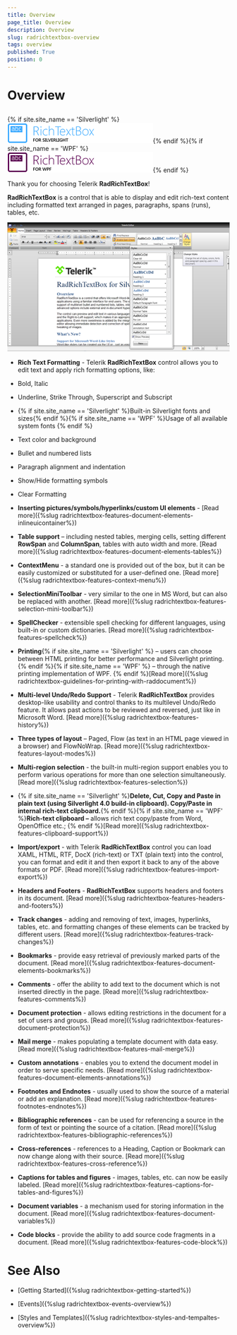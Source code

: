```yaml
---
title: Overview
page_title: Overview
description: Overview
slug: radrichtextbox-overview
tags: overview
published: True
position: 0
---
```


# Overview



## 

{% if site.site_name == 'Silverlight' %}![](images/RadRichTextBox_overview_sl_01.png){% endif %}{% if site.site_name == 'WPF' %}![](images/RadRichTextBox_overview_wpf_01.png){% endif %}

Thank you for choosing Telerik __RadRichTextBox__!
        

__RadRichTextBox__ is a control that is able to display and edit rich-text content including formatted text arranged in pages, paragraphs, spans (runs), tables, etc.
        

![Rad Rich Text Box Overview 03](images/RadRichTextBox_Overview_03.png)

* __Rich Text Formatting__ - Telerik __RadRichTextBox__ control allows you to edit text and apply rich formatting options, like:
            

* Bold, Italic

* Underline, Strike Through, Superscript and Subscript

* {% if site.site_name == 'Silverlight' %}Built-in Silverlight fonts and sizes{% endif %}{% if site.site_name == 'WPF' %}Usage of all available system fonts {% endif %}

* Text color and background

* Bullet and numbered lists

* Paragraph alignment and indentation

* Show/Hide formatting symbols

* Clear Formatting 

* __Inserting pictures/symbols/hyperlinks/custom UI elements__ -
              [Read more]({%slug radrichtextbox-features-document-elements-inlineuicontainer%})

* __Table support__ – including nested tables, merging cells, setting different __RowSpan__ and
              __ColumnSpan__, tables with auto width and more. [Read more]({%slug radrichtextbox-features-document-elements-tables%})

* __ContextMenu__ - a standard one is provided out of the box, but it can be easily customized or substituted for a
              user-defined one. [Read more]({%slug radrichtextbox-features-context-menu%})

* __SelectionMiniToolbar__ - very similar to the one in MS Word, but can also be replaced with another.
              [Read more]({%slug radrichtextbox-features-selection-mini-toolbar%})

* __SpellChecker__ - extensible spell checking for different languages, using built-in or custom dictionaries.
              [Read more]({%slug radrichtextbox-features-spellcheck%})

* __Printing__{% if site.site_name == 'Silverlight' %}
                – users can choose between HTML printing for better performance and Silverlight printing.
              {% endif %}{% if site.site_name == 'WPF' %}
                – through the native printing implementation of WPF.
              {% endif %}[Read more]({%slug radrichtextbox-guidelines-for-printing-with-raddocument%})

* __Multi-level Undo/Redo Support__ - Telerik __RadRichTextBox__ provides desktop-like usability and control
              thanks to its multilevel Undo/Redo feature. It allows past actions to be reviewed and reversed, just like in Microsoft Word.
              [Read more]({%slug radrichtextbox-features-history%})

* __Three types of layout__ – Paged, Flow (as text in an HTML page viewed in a browser) and FlowNoWrap.
              [Read more]({%slug radrichtextbox-features-layout-modes%})

* __Multi-region selection__ - the built-in multi-region support enables you to perform various operations for more than one
              selection simultaneously. [Read more]({%slug radrichtextbox-features-selection%})

* {% if site.site_name == 'Silverlight' %}__Delete, Cut, Copy and Paste in plain text (using Silverlight 4.0 build-in clipboard). Copy/Paste in internal rich-text clipboard.__{% endif %}{% if site.site_name == 'WPF' %}__Rich-text clipboard –__ allows rich text copy/paste from Word, OpenOffice etc.;
              {% endif %}[Read more]({%slug radrichtextbox-features-clipboard-support%})

* __Import/export__ - with Telerik __RadRichTextBox__ control you can load XAML, HTML, RTF, DocX
              (rich-text) or TXT (plain text) into the control, you can format and edit it and then export it back to any of the above formats or PDF.
              [Read more]({%slug radrichtextbox-features-import-export%})

* __Headers and Footers__ - __RadRichTextBox__ supports headers and footers in its document.
              [Read more]({%slug radrichtextbox-features-headers-and-footers%})

* __Track changes__ - adding and removing of text, images, hyperlinks, tables, etc. and formatting changes of these elements can
              be tracked by different users. [Read more]({%slug radrichtextbox-features-track-changes%})

* __Bookmarks__ - provide easy retrieval of previously marked parts of the document.
              [Read more]({%slug radrichtextbox-features-document-elements-bookmarks%})

* __Comments__ - offer the ability to add text to the document which is not inserted directly in the page.
              [Read more]({%slug radrichtextbox-features-comments%})

* __Document protection__ - allows editing restrictions in the document for a set of users and groups.
              [Read more]({%slug radrichtextbox-features-document-protection%})

* __Mail merge__ - makes populating a template document with data easy.
              [Read more]({%slug radrichtextbox-features-mail-merge%})

* __Custom annotations__ - enables you to extend the document model in order to serve specific needs.
              [Read more]({%slug radrichtextbox-features-document-elements-annotations%})

* __Footnotes and Endnotes__ - usually used to show the source of a material or add an explanation.
              [Read more]({%slug radrichtextbox-features-footnotes-endnotes%})

* __Bibliographic references__ - can be used for referencing a source in the form of text or pointing the source of a citation.
              [Read more]({%slug radrichtextbox-features-bibliographic-references%})

* __Cross-references__ - references to a Heading, Caption or Bookmark can now change along with their source.
              [Read more]({%slug radrichtextbox-features-cross-reference%})

* __Captions for tables and figures__ - images, tables, etc. can now be easily labeled.
              [Read more]({%slug radrichtextbox-features-captions-for-tables-and-figures%})

* __Document variables__ - a mechanism used for storing information in the document.
              [Read more]({%slug radrichtextbox-features-document-variables%})

* __Code blocks__ - provide the ability to add source code fragments in a document.
              [Read more]({%slug radrichtextbox-features-code-block%})

# See Also

 * [Getting Started]({%slug radrichtextbox-getting-started%})

 * [Events]({%slug radrichtextbox-events-overview%})

 * [Styles and Templates]({%slug radrichtextbox-styles-and-tempaltes-overview%})
